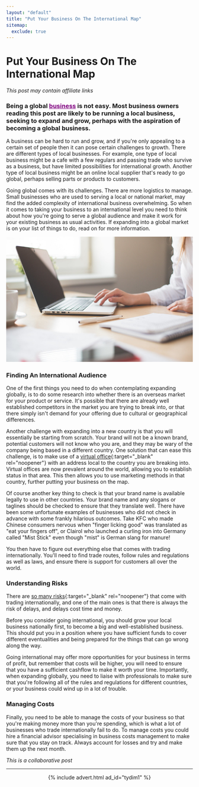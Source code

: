 ```yaml
---
layout: "default"
title: "Put Your Business On The International Map"
sitemap:
  exclude: true
---
```

# Put Your Business On The International Map
*This post may contain affiliate links*

### Being a global <a href="https://inspiringlifedesign.com/posts/what-new-side-hustle-should-you-start-this-year.html" target="_blank" rel="noopener" style="color:purple;">business</a> is not easy. Most business owners reading this post are likely to be running a local business, seeking to expand and grow, perhaps with the aspiration of becoming a global business. 

A business can be hard to run and grow, and if you're only appealing to a certain set of people then it can pose certain challenges to growth. There are different types of local businesses. For example, one type of local business might be a cafe with a few regulars and passing trade who survive as a business, but have limited possibilities for international growth. Another type of local business might be an online local supplier that's ready to go global, perhaps selling parts or products to customers. 

Going global comes with its challenges. There are more logistics to manage. Small businesses who are used to serving a local or national market, may find the added complexity of international business overwhelming. So when it comes to taking your business to an international level you need to think about how you're going to serve a global audience and make it work for your existing business as usual activities. If expanding into a global market is on your list of things to do, read on for more information. 

<center>
    <img src='/i/2020/2020posts/laptop.jpg' alt='woman working on macbook'>
</center>

### Finding An International Audience
One of the first things you need to do when contemplating expanding globally, is to do some research into whether there is an overseas market for your product or service. It's possible that there are already well established competitors in the market you are trying to break into, or that there simply isn't demand for your offering due to cultural or geographical differences. 

Another challenge with expanding into a new country is that you will essentially be starting from scratch. Your brand will not be a known brand, potential customers will not know who you are, and they may be wary of the company being based in a different country. One solution that can ease this challenge, is to make use of a [virtual office](https://physicaladdress.com/virtual-office-new-york/){:target="_blank" rel="noopener"} with an address local to the country you are breaking into. Virtual offices are now prevalent around the world, allowing you to establish status in that area. This then allows you to use marketing methods in that country, further putting your business on the map. 

Of course another key thing to check is that your brand name is available legally to use in other countries. Your brand name and any slogans or taglines should be checked to ensure that they translate well. There have been some unfortunate examples of businesses who did not check in advance with some frankly hilarious outcomes. Take KFC who made Chinese consumers nervous when "finger licking good" was translated as "eat your fingers off", or Clairol who launched a curling iron into Germany called "Mist Stick" even though "mist" is German slang for manure!

You then have to figure out everything else that comes with trading internationally. You'll need to find trade routes, follow rules and regulations as well as laws, and ensure there is support for customers all over the world. 

### Understanding Risks
There are [so many risks](https://www.thebalancesmb.com/how-to-calculate-business-risk-393472){:target="_blank" rel="noopener"} that come with trading internationally, and one of the main ones is that there is always the risk of delays, and delays cost time and money. 

Before you consider going international, you should grow your local business nationally first, to become a big and well-established business. This should put you in a position where you have sufficient funds to cover different eventualities and being prepared for the things that can go wrong along the way. 

Going international may offer more opportunities for your business in terms of profit, but remember that costs will be higher, you will need to ensure that you have a sufficient cashflow to make it worth your time. Importantly, when expanding globally, you need to liaise with professionals to make sure that you're following all of the rules and regulations for different countries, or your business could wind up in a lot of trouble. 

### Managing Costs 
Finally, you need to be able to manage the costs of your business so that you're making money more than you're spending, which is what a lot of businesses who trade internationally fail to do. To manage costs you could hire a financial advisor specialising in business costs management to make sure that you stay on track. Always account for losses and try and make them up the next month. 

*This is a collaborative post*

***

<!-- START ADVERTISER: Turn Your Dreams Into Money -->
<center>
{% include advert.html ad_id="tydim1" %}
</center>
<!-- END ADVERTISER: Turn Your Dreams Into Money -->












